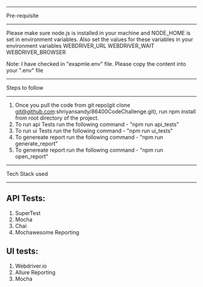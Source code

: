 ****************************************************************************************************
Pre-requisite
****************************************************************************************************
Please make sure node.js is installed in your machine and NODE_HOME is set in environment variables.
Also set the values for these variables in your environment variables
WEBDRIVER_URL
WEBDRIVER_WAIT
WEBDRIVER_BROWSER

Note: I have checked in "exapmle.env" file. Please copy the content into your ".env" file

****************************************************************************************************
Steps to follow
****************************************************************************************************
1. Once you pull the code from git repo(git clone git@github.com:shriyansandy/86400CodeChallenge.git), 
run npm install from root directory of the project.
2. To run api Tests run the following command - "npm run api_tests"
3. To run ui Tests run the following command - "npm run ui_tests"
4. To genereate report run the following command - "npm run generate_report"
5. To genereate report run the following command - "npm run open_report"

****************************************************************************************************
Tech Stack used
****************************************************************************************************
API Tests:
---------------
1. SuperTest
2. Mocha
3. Chai
4. Mochawesome Reporting

UI tests:
--------------
1. Webdriver.io
2. Allure Reporting
3. Mocha



